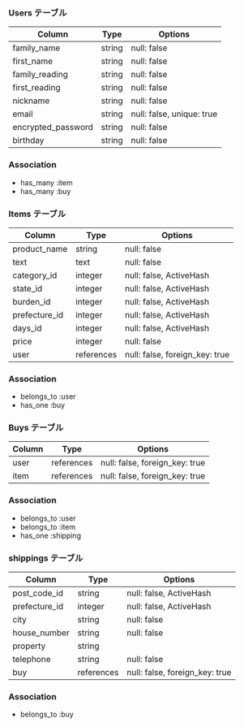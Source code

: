 ### Users テーブル

| Column             | Type   | Options                   |
| ------------------ | ------ | ------------------------- |
| family_name        | string | null: false               |
| first_name         | string | null: false               |
| family_reading     | string | null: false               |
| first_reading      | string | null: false               |
| nickname           | string | null: false               |
| email              | string | null: false, unique: true |
| encrypted_password | string | null: false               |
| birthday           | string | null: false               |


### Association
- has_many :item
- has_many :buy


### Items テーブル

| Column        | Type       | Options                        |
| ------------- | ---------- | ------------------------------ |
| product_name  | string     | null: false                    |
| text          | text       | null: false                    |
| category_id   | integer    | null: false, ActiveHash        |
| state_id      | integer    | null: false, ActiveHash        |
| burden_id     | integer    | null: false, ActiveHash        |
| prefecture_id | integer    | null: false, ActiveHash        |
| days_id       | integer    | null: false, ActiveHash        |
| price         | integer    | null: false                    |
| user          | references | null: false, foreign_key: true |


### Association
- belongs_to :user
- has_one :buy


### Buys テーブル

| Column | Type       | Options                        |
| ------ | ---------- | ------------------------------ |
| user   | references | null: false, foreign_key: true |
| item   | references | null: false, foreign_key: true |


### Association
- belongs_to :user
- belongs_to :item
- has_one :shipping


### shippings テーブル

| Column        | Type       | Options                        |
| ------------- | ---------- | ------------------------------ |
| post_code_id  | string     | null: false, ActiveHash        |
| prefecture_id | integer    | null: false, ActiveHash        |
| city          | string     | null: false                    |
| house_number  | string     | null: false                    |
| property      | string     |                                |
| telephone     | string     | null: false                    |
| buy           | references | null: false, foreign_key: true |


### Association
- belongs_to :buy
